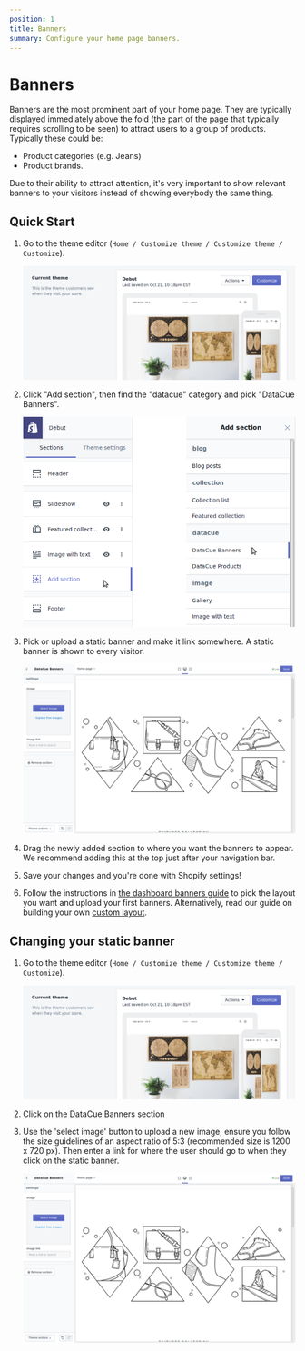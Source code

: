 ```yaml
---
position: 1
title: Banners
summary: Configure your home page banners.
---
```


# Banners

Banners are the most prominent part of your home page. They are typically displayed immediately above the fold (the part of the page that typically requires scrolling to be seen) to attract users to a group of products. Typically these could be:

- Product categories (e.g. Jeans)
- Product brands.

Due to their ability to attract attention, it's very important to show relevant banners to your visitors instead of showing everybody the same thing.

## Quick Start

1. Go to the theme editor (`Home / Customize theme / Customize theme / Customize`).

   ![Theme settings](./images/customize_theme.png)

2. Click "Add section", then find the "datacue" category and pick "DataCue Banners".

   ![Adding a new section](./images/add_section_banners.png)

3. Pick or upload a static banner and make it link somewhere. A static banner is shown to every visitor.

   ![Uploading a static banner](./images/homepage_banners.png)

4. Drag the newly added section to where you want the banners to appear. We recommend adding this at the top just after your navigation bar.

5. Save your changes and you're done with Shopify settings!

6. Follow the instructions in [the dashboard banners guide](/dashboard/banners.html) to pick the layout you want and upload your first banners. Alternatively, read our guide on building your own [custom layout](#custom-layout).

## Changing your static banner

1. Go to the theme editor (`Home / Customize theme / Customize theme / Customize`).

   ![Theme settings](./images/customize_theme.png)

2. Click on the DataCue Banners section

3. Use the 'select image' button to upload a new image, ensure you follow the size guidelines of an aspect ratio of 5:3 (recommended size is 1200 x 720 px). Then enter a link for where the user should go to when they click on the static banner.

   ![Uploading a static banner](./images/homepage_banners.png)
